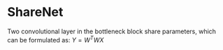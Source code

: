# ShareNet
Two convolutional layer in the bottleneck block share parameters, which can be formulated as:
$Y=W^{T}WX$
